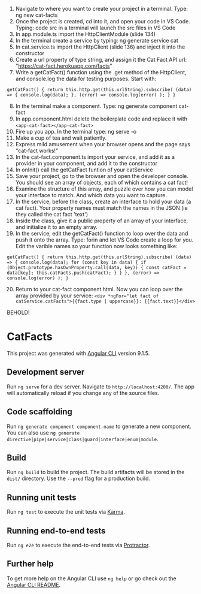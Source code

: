 1. Navigate to where you want to create your project in a terminal. Type: ng new cat-facts
2. Once the project is created, cd into it, and open your code in VS Code. Typing: code src in a terminal will launch the src files in VS Code
3. In app.module.ts import the HttpClientModule (slide 134)
4. In the terminal create a service by typing: ng generate service cat
5. In cat.service.ts import the HttpClient (slide 136) and inject it into the constructor
6. Create a url property of type string, and assign it the Cat Fact API url: "https://cat-fact.herokuapp.com/facts"
7. Write a getCatFact() function using the .get method of the HttpClient, and console.log the data for testing purposes. Start with:

  `getCatFact() {
    return this.http.get(this.urlString).subscribe(
      (data) => {
        console.log(data);
      },
      (error) => console.log(error)
    );
  }
}`

8. In the terminal make a component. Type: ng generate component cat-fact
9. In app.component.html delete the boilerplate code and replace it with `<app-cat-fact></app-cat-fact>`
10. Fire up you app. In the terminal type: ng serve -o
11. Make a cup of tea and wait patiently.
12. Express mild amusement when your browser opens and the page says "cat-fact works!"
13. In the cat-fact.component.ts import your service, and add it as a provider in your component, and add it to the constructor
14. In onInit() call the getCatFact funtion of your catService
15. Save your project, go to the browser and open the developer console. You should see an array of objects, each of which contains a cat fact!
16. Examine the structure of this array, and puzzle over how you can model your interface to match. And which data you want to capture.
17. In the service, before the class, create an interface to hold your data (a cat fact). Your property names must match the names in the JSON (ie they called the cat fact 'text')
18. Inside the class, give it a public property of an array of your interface, and initialize it to an empty array.
19. In the service, edit the getCatFact() function to loop over the data and push it onto the array. Type: forin and let VS Code create a loop for you. Edit the varible names so your function now looks something like:

`getCatFact() {
    return this.http.get(this.urlString).subscribe(
      (data) => {
        console.log(data);
        for (const key in data) {
          if (Object.prototype.hasOwnProperty.call(data, key)) {
            const catFact = data[key];
            this.catFacts.push(catFact);
          }
        }
      },
      (error) => console.log(error)
    );
  }`
  
20. Return to your cat-fact component html. Now you can loop over the array provided by your service:
`<div *ngFor="let fact of catService.catFacts">{{fact.type | uppercase}}: {{fact.text}}</div>`

BEHOLD!



# CatFacts

This project was generated with [Angular CLI](https://github.com/angular/angular-cli) version 9.1.5.

## Development server

Run `ng serve` for a dev server. Navigate to `http://localhost:4200/`. The app will automatically reload if you change any of the source files.

## Code scaffolding

Run `ng generate component component-name` to generate a new component. You can also use `ng generate directive|pipe|service|class|guard|interface|enum|module`.

## Build

Run `ng build` to build the project. The build artifacts will be stored in the `dist/` directory. Use the `--prod` flag for a production build.

## Running unit tests

Run `ng test` to execute the unit tests via [Karma](https://karma-runner.github.io).

## Running end-to-end tests

Run `ng e2e` to execute the end-to-end tests via [Protractor](http://www.protractortest.org/).

## Further help

To get more help on the Angular CLI use `ng help` or go check out the [Angular CLI README](https://github.com/angular/angular-cli/blob/master/README.md).
